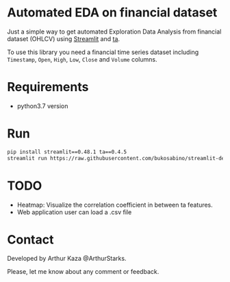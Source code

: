 # Automated EDA on financial dataset

Just a simple way to get automated Exploration Data Analysis from financial dataset (OHLCV) using [Streamlit](https://github.com/streamlit/streamlit) and [ta](https://github.com/bukosabino/ta).

To use this library you need a financial time series dataset including `Timestamp`, `Open`, `High`, `Low`, `Close` and `Volume` columns.


# Requirements

* python3.7 version


# Run

```sh
pip install streamlit==0.48.1 ta==0.4.5
streamlit run https://raw.githubusercontent.com/bukosabino/streamlit-demo-financial-eda/master/app.py
```


# TODO

* Heatmap: Visualize the correlation coefficient in between ta features.
* Web application user can load a .csv file

# Contact

Developed by Arthur Kaza @ArthurStarks.

Please, let me know about any comment or feedback.

